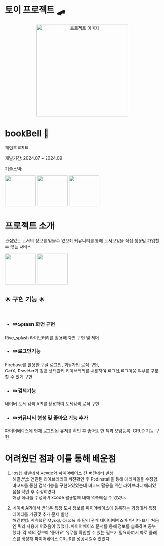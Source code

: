 # 토이 프로젝트 🛹
<p align="center">
  <img src="https://github.com/user-attachments/assets/eaf848a5-3ee9-480d-b2f2-3deab64bac30" alt="프로젝트 이미지" width="300" height="300"/>
</p>

# bookBell 📖
<p>
  개인프로젝트 <p></p>
  개발기간: 2024.07 ~ 2024.09 <p></p>
  기술스택: <p></p>
  <img width="100"src="https://img.shields.io/badge/Flutter-02569B?style=flat&logo=flutter&logoColor=white">
    <img width="100" src="https://img.shields.io/badge/Firebase-FFCA28?style=flat-square&logo=firebase&logoColor=black"/>
    <img width="100"  src="https://img.shields.io/badge/Xcode-147EFB?style=flat-square&logo=Xcode&logoColor=white"/>

</p>


# 프로젝트 소개
관심있는 도서의 정보를 얻을수 있으며 커뮤니티를 통해 도서모임을 직접 생성및 가입할 수 있는 서비스.

 <img width="100" src="https://github.com/user-attachments/assets/51c5a7d6-4994-44fc-bfd4-697abfc0572a"/>
  <img width="100" src="https://github.com/user-attachments/assets/c7c6452f-9b3e-4d3e-958d-4e91b2c6b9e1"/>
  <imr width="100" src="https://github.com/user-attachments/assets/6b297e7d-58fe-45a2-9db5-c9f780ab17ac"/>
  <imr width="100" src="https://github.com/user-attachments/assets/cbc7279e-52d0-4cc5-9b70-c1e70e09d89a"/>
  <imr width="100" src="https://github.com/user-attachments/assets/a2cd3f0b-9004-4f4b-b660-780d8054e046"/>
  <imr width="100" src="https://github.com/user-attachments/assets/0662024a-1dda-4ca4-9af8-cee1c36320c3"/>








## ✳️ 구현 기능 ✳️ <br><br>
- ### ✏️Splash 화면 구현<br>
Rive_splash 라이브러리를 활용해 화면 구현 및 제어


- ###  ✏️로그인기능<br>
Firebase를 활용한 구글 로그인, 회원가입 로직 구현,  <br>
GetX, Provider과 같은 상태관리 라이브러리를 사용하여 로그인,로그아웃 여부를 구분할 수 있게 구현.

- ### ✏️검색기능
네이버 도서 검색 API를 활용하여 도서검색 로직 구현

- ### ✏️커뮤니티 형성 및 좋아요 기능 추가
파이어베이스에 현재 로그인된 유저를 확인 후 좋아요 한 책과 모임등록. CRUD 기능 구현
# 어려웠던 점과 이를 통해 배운점 <br>
1. ios앱 개발에서 Xcode와 파이어베이스 간 버전에러 발생 <br>
   해결방법: 연관된 라이브러리의 버전확인 후 Podinstall을 통해 에러파일들 수정함. 바코드를 통한 검색기능을 구현하였었는데 바코드 활용을 위한 라이브러리 에러였음을 확인 후 수정하였다. <br>
   해당 에러를 수정하며 xcode 활용법에 대해 익숙해질 수 있었다.
   
2. 네이버 API에서 받아온 특정 도서 정보를 파이어베이스에 등록하는 과정에서 특정 데이터를 가공및 추가 문제 발생 <br>
   해결방법: 익숙했던 Mysql, Oracle 과 달리 관계 데이터베이스가 아니다 보니 처음엔 쿼리 사용에 어려움이 있었다. 파이어베이스 문서를 통해 정보를 습득하며 공부했다.
    각 책의 정보에 '좋아요' 유무를 확인할 수 있는 필드가 필요하여서 따로 클래스를 생성해 파이어베이스 CRUD를 성공시킬수 있었다.

 


